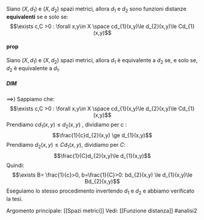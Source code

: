 Siano $(X,d_{1})$ e $(X,d_{2})$ spazi metrici, allora $d_{1}$ e $d_{2}$ sono funzioni distanze **equivalenti** se e solo se:$$\exists c,C >0 : \forall x,y\in X \space cd_{1}(x,y)\le d_{2}(x,y)\le Cd_{1}(x,y)$$
#### prop 
Siano $(X,d_{1})$ e $(X,d_{2})$ spazi metrici, allora $d_{1}$ è equivalente a $d_{2}$ se, e solo se, $d_{2}$ è equivalente a $d_{1}$.
##### DIM
$\implies$) Sappiamo che: $$\exists c,C >0 : \forall x,y\in X \space cd_{1}(x,y)\le d_{2}(x,y)\le Cd_{1}(x,y)$$
Prendiamo $cd_{1}(x,y) \le d_{2}(x,y)$ , dividiamo per $c$ :$$\frac{1}{c}d_{2}(x,y) \ge d_{1}(x,y)$$
Prendiamo $d_{2}(x,y) \le Cd_{1}(x,y)$, dividiamo per $C$:$$\frac{1}{C}d_{2}(x,y)\le d_{1}(x,y)$$
Quindi:$$\exists B= \frac{1}{c}>0, b=\frac{1}{C}>0: bd_{2}(x,y) \le d_{1}(x,y)\le Bd_{2}(x,y)$$
Eseguiamo lo stesso procedimento invertendo $d_{1}$ e $d_{2}$ e abbiamo verificato la tesi.

Argomento principale: [[Spazi metrici]]
Vedi: [[Funzione distanza]]
#analisi2
